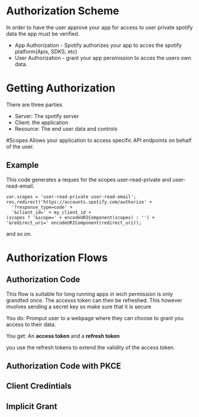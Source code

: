 # Authorization Scheme
In order to have the user approve your app for access to user private
spotify data the app must be verified.

* App Authorization - Spotify authorizes your app to acces the spotify
  platform(Apis, SDKS, etc)
* User Authorization - grant your app persmission to acces the users own data.

# Getting Authorization
There are three parties
* Server: The spotify server
* Client: the application
* Resource: The end user data and controls

#Scopes
Allows your application to access specific API endpoints on behalf of the user.

## Example
This code generates a reques for the scopes user-read-private and
user-read-email.

	var.scopes = 'user-read-private user-read-email';
	res.redirect('https://accounts.spotify.com/authorize' +
	  '?response_type=code' +
	  '&client_id=' + my_client_id +
	(scopes ? '&scope=' + encodeURIComponent(scopes) : '') +
	'&redirect_uri=' encodeURIComponent(redirect_uri));

and so on.


# Authorization Flows

## Authorization Code
This flow is suitable for long running apps in wich permission is only grandted
once. The accesss token can then be refreshed. This however involves sending a
secret key so make sure that it is secure

You do: Promput user to  a webpage where they can choose to grant you access to
their data.

You get: An **access token** and a **refresh token**

you use the refresh tokens to extend the validity of the access token.
## Authorization Code with PKCE

## Client Credintials

## Implicit Grant


